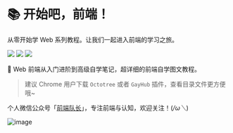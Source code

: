 # 📚 开始吧，前端！

从零开始学 Web 系列教程。让我们一起进入前端的学习之旅。

![](https://img.shields.io/badge/stars-129-blue.svg)
![](https://img.shields.io/badge/forks-47-blue.svg)
![](https://img.shields.io/badge/licence-MIT-success.svg)


🎨 Web 前端从入门进阶到高级自学笔记，超详细的前端自学图文教程。

> 建议 Chrome 用户下载 `Octotree` 或者 `GayHub` 插件，查看目录文件更方便哦~

个人微信公众号「[前端队长](https://github.com/Daotin/pic/raw/master/wx.jpg)」，专注前端与认知，欢迎关注！(*/ω＼*)

![image](https://user-images.githubusercontent.com/23518990/90120671-977e8580-dd8d-11ea-93b8-5c5557e0b4ee.png)



